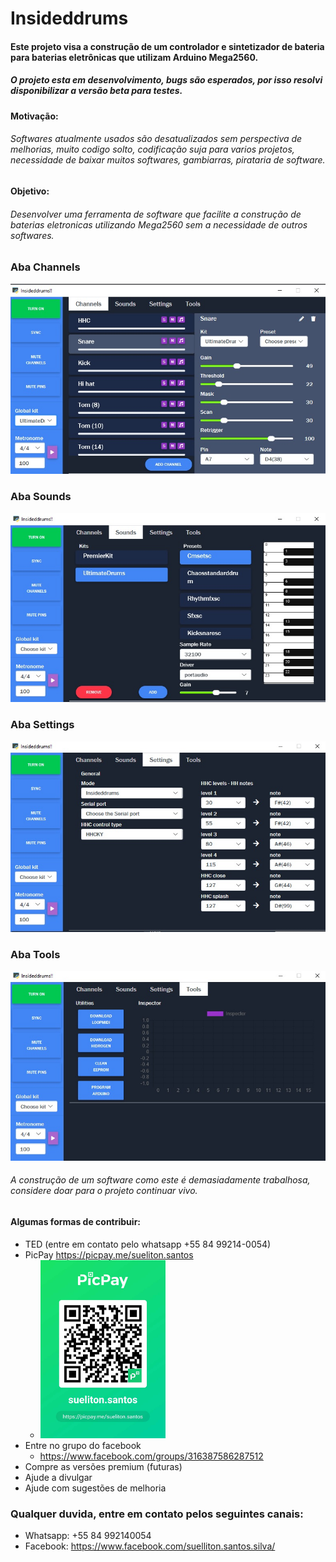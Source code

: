 # Insideddrums

#### Este projeto visa a construção de um controlador e sintetizador de bateria para baterias eletrônicas que utilizam Arduino Mega2560.
##### O projeto esta em desenvolvimento, bugs são esperados, por isso resolvi disponibilizar a versão beta para testes. 
#### Motivação:
###### Softwares atualmente usados são desatualizados sem perspectiva de melhorias, muito codigo solto, codificação suja para varios projetos, necessidade de baixar muitos softwares, gambiarras, pirataria de software.
#### Objetivo:
###### Desenvolver uma ferramenta de software que facilite a construção de baterias eletronicas utilizando Mega2560 sem a necessidade de outros softwares.
  
### Aba Channels
![Aba channels](/insideddrums.jpg) 

### Aba Sounds
![Aba sounds](/insideddrums2.jpg)

### Aba Settings
![Aba settings](/insideddrums3.jpg)

### Aba Tools
![Aba tools](/insideddrums4.jpg)

###### A construção de um software como este é demasiadamente trabalhosa, considere doar para o projeto continuar vivo.

#### Algumas formas de contribuir: 
* TED (entre em contato pelo whatsapp +55 84 99214-0054)
* PicPay https://picpay.me/sueliton.santos 
   * <img src="https://github.com/insideddrums/insideddrums/blob/master/picpay.jpg" width="200" >
* Entre no grupo do facebook
   * https://www.facebook.com/groups/316387586287512
* Compre as versões premium (futuras) 
* Ajude a divulgar
* Ajude com sugestões de melhoria

### Qualquer duvida, entre em contato pelos seguintes canais:
* Whatsapp: +55 84 992140054
* Facebook: https://www.facebook.com/suelliton.santos.silva/

